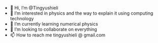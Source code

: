 - 👋 Hi, I’m @Tingyushieli
- 👀 I’m interested in physics and the way to explain it using computing technology
- 🌱 I’m currently learning numerical physics
- 💞️ I’m looking to collaborate on everything
- 📫 How to reach me tingyushieli @ gmail.com

<!---
Tingyushieli/Tingyushieli is a ✨ special ✨ repository because its `README.md` (this file) appears on your GitHub profile.
You can click the Preview link to take a look at your changes.
--->
